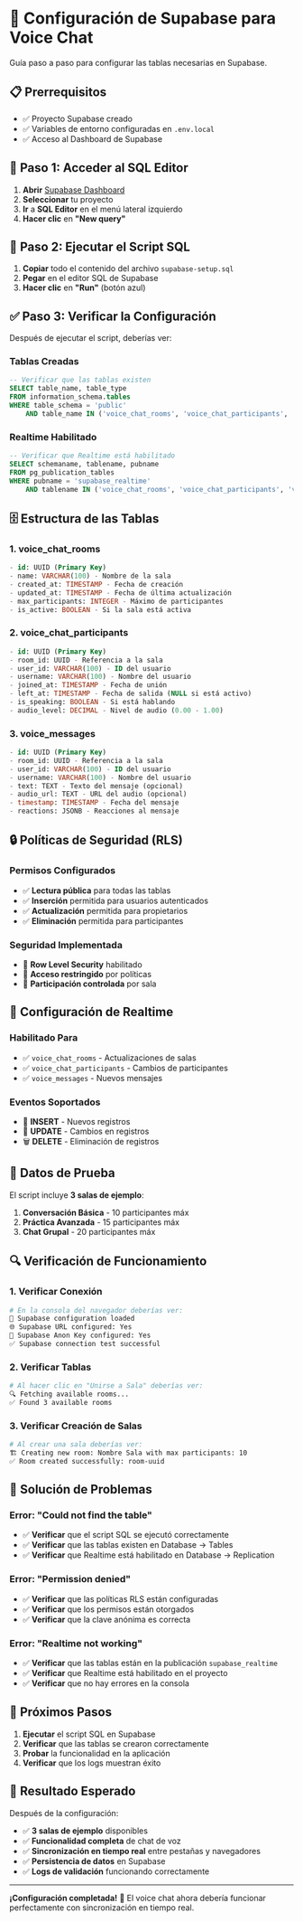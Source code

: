# 🚀 Configuración de Supabase para Voice Chat

Guía paso a paso para configurar las tablas necesarias en Supabase.

## 📋 Prerrequisitos

- ✅ Proyecto Supabase creado
- ✅ Variables de entorno configuradas en `.env.local`
- ✅ Acceso al Dashboard de Supabase

## 🔧 Paso 1: Acceder al SQL Editor

1. **Abrir** [Supabase Dashboard](https://supabase.com/dashboard)
2. **Seleccionar** tu proyecto
3. **Ir** a **SQL Editor** en el menú lateral izquierdo
4. **Hacer clic** en **"New query"**

## 📝 Paso 2: Ejecutar el Script SQL

1. **Copiar** todo el contenido del archivo `supabase-setup.sql`
2. **Pegar** en el editor SQL de Supabase
3. **Hacer clic** en **"Run"** (botón azul)

## ✅ Paso 3: Verificar la Configuración

Después de ejecutar el script, deberías ver:

### **Tablas Creadas**

```sql
-- Verificar que las tablas existen
SELECT table_name, table_type
FROM information_schema.tables
WHERE table_schema = 'public'
    AND table_name IN ('voice_chat_rooms', 'voice_chat_participants', 'voice_messages');
```

### **Realtime Habilitado**

```sql
-- Verificar que Realtime está habilitado
SELECT schemaname, tablename, pubname
FROM pg_publication_tables
WHERE pubname = 'supabase_realtime'
    AND tablename IN ('voice_chat_rooms', 'voice_chat_participants', 'voice_messages');
```

## 🗄️ Estructura de las Tablas

### **1. voice_chat_rooms**

```sql
- id: UUID (Primary Key)
- name: VARCHAR(100) - Nombre de la sala
- created_at: TIMESTAMP - Fecha de creación
- updated_at: TIMESTAMP - Fecha de última actualización
- max_participants: INTEGER - Máximo de participantes
- is_active: BOOLEAN - Si la sala está activa
```

### **2. voice_chat_participants**

```sql
- id: UUID (Primary Key)
- room_id: UUID - Referencia a la sala
- user_id: VARCHAR(100) - ID del usuario
- username: VARCHAR(100) - Nombre del usuario
- joined_at: TIMESTAMP - Fecha de unión
- left_at: TIMESTAMP - Fecha de salida (NULL si está activo)
- is_speaking: BOOLEAN - Si está hablando
- audio_level: DECIMAL - Nivel de audio (0.00 - 1.00)
```

### **3. voice_messages**

```sql
- id: UUID (Primary Key)
- room_id: UUID - Referencia a la sala
- user_id: VARCHAR(100) - ID del usuario
- username: VARCHAR(100) - Nombre del usuario
- text: TEXT - Texto del mensaje (opcional)
- audio_url: TEXT - URL del audio (opcional)
- timestamp: TIMESTAMP - Fecha del mensaje
- reactions: JSONB - Reacciones al mensaje
```

## 🔒 Políticas de Seguridad (RLS)

### **Permisos Configurados**

- ✅ **Lectura pública** para todas las tablas
- ✅ **Inserción** permitida para usuarios autenticados
- ✅ **Actualización** permitida para propietarios
- ✅ **Eliminación** permitida para participantes

### **Seguridad Implementada**

- 🔐 **Row Level Security** habilitado
- 🚫 **Acceso restringido** por políticas
- 👥 **Participación controlada** por sala

## 📡 Configuración de Realtime

### **Habilitado Para**

- ✅ `voice_chat_rooms` - Actualizaciones de salas
- ✅ `voice_chat_participants` - Cambios de participantes
- ✅ `voice_messages` - Nuevos mensajes

### **Eventos Soportados**

- 🔄 **INSERT** - Nuevos registros
- 📝 **UPDATE** - Cambios en registros
- 🗑️ **DELETE** - Eliminación de registros

## 🧪 Datos de Prueba

El script incluye **3 salas de ejemplo**:

1. **Conversación Básica** - 10 participantes máx
2. **Práctica Avanzada** - 15 participantes máx
3. **Chat Grupal** - 20 participantes máx

## 🔍 Verificación de Funcionamiento

### **1. Verificar Conexión**

```bash
# En la consola del navegador deberías ver:
🔧 Supabase configuration loaded
🌐 Supabase URL configured: Yes
🔑 Supabase Anon Key configured: Yes
✅ Supabase connection test successful
```

### **2. Verificar Tablas**

```bash
# Al hacer clic en "Unirse a Sala" deberías ver:
🔍 Fetching available rooms...
✅ Found 3 available rooms
```

### **3. Verificar Creación de Salas**

```bash
# Al crear una sala deberías ver:
🏗️ Creating new room: Nombre Sala with max participants: 10
✅ Room created successfully: room-uuid
```

## 🚨 Solución de Problemas

### **Error: "Could not find the table"**

- ✅ **Verificar** que el script SQL se ejecutó correctamente
- ✅ **Verificar** que las tablas existen en Database → Tables
- ✅ **Verificar** que Realtime está habilitado en Database → Replication

### **Error: "Permission denied"**

- ✅ **Verificar** que las políticas RLS están configuradas
- ✅ **Verificar** que los permisos están otorgados
- ✅ **Verificar** que la clave anónima es correcta

### **Error: "Realtime not working"**

- ✅ **Verificar** que las tablas están en la publicación `supabase_realtime`
- ✅ **Verificar** que Realtime está habilitado en el proyecto
- ✅ **Verificar** que no hay errores en la consola

## 📱 Próximos Pasos

1. **Ejecutar** el script SQL en Supabase
2. **Verificar** que las tablas se crearon correctamente
3. **Probar** la funcionalidad en la aplicación
4. **Verificar** que los logs muestran éxito

## 🎯 Resultado Esperado

Después de la configuración:

- ✅ **3 salas de ejemplo** disponibles
- ✅ **Funcionalidad completa** de chat de voz
- ✅ **Sincronización en tiempo real** entre pestañas y navegadores
- ✅ **Persistencia de datos** en Supabase
- ✅ **Logs de validación** funcionando correctamente

---

**¡Configuración completada!** 🎉 El voice chat ahora debería funcionar perfectamente con sincronización en tiempo real.
